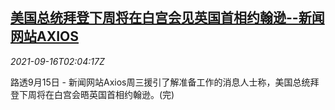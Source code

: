<!--1631759462000-->
[美国总统拜登下周将在白宫会见英国首相约翰逊--新闻网站AXIOS](https://cn.reuters.com/article/axios-us-biden-uk-johnson-0916-idCNKBS2GC059)
------

<div><i>2021-09-16T02:04:17Z</i></div><p>路透9月15日 - 新闻网站Axios周三援引了解准备工作的消息人士称，美国总统拜登下周将在白宫会晤英国首相约翰逊。(完)</p>
